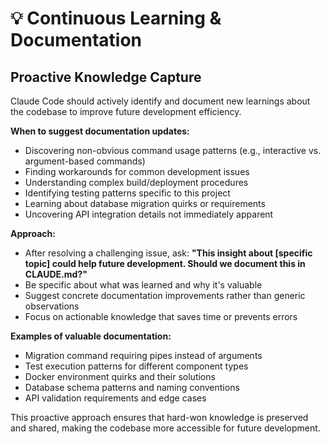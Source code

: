 # 💡 Continuous Learning & Documentation

## Proactive Knowledge Capture
Claude Code should actively identify and document new learnings about the codebase to improve future development efficiency.

**When to suggest documentation updates:**
- Discovering non-obvious command usage patterns (e.g., interactive vs. argument-based commands)
- Finding workarounds for common development issues
- Understanding complex build/deployment procedures
- Identifying testing patterns specific to this project
- Learning about database migration quirks or requirements
- Uncovering API integration details not immediately apparent

**Approach:**
- After resolving a challenging issue, ask: **"This insight about [specific topic] could help future development. Should we document this in CLAUDE.md?"**
- Be specific about what was learned and why it's valuable
- Suggest concrete documentation improvements rather than generic observations
- Focus on actionable knowledge that saves time or prevents errors

**Examples of valuable documentation:**
- Migration command requiring pipes instead of arguments
- Test execution patterns for different component types  
- Docker environment quirks and their solutions
- Database schema patterns and naming conventions
- API validation requirements and edge cases

This proactive approach ensures that hard-won knowledge is preserved and shared, making the codebase more accessible for future development.
